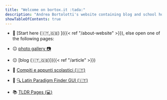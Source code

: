 ```yaml
---
title: "Welcome on bortox.it :tada:"
description: "Andrea Bortolotti's website containing blog and school homework pages."
showTableOfContents: true
---
```

* :large_blue_circle: [Start here  (:it:,:uk:) ]({{< ref "/about-website" >}}), else open one of the following pages:

* :neutral_face: <a target="_blank" href="https://bortox.it/galleria/"> photo gallery 📷</a>
* :neutral_face: [blog (:it:,:uk:)]({{< ref "/article" >}})
* :school_satchel: <a target="_blank" href="https://bortox.it/Compiti-scolastici/">Compiti e appunti scolastici (🇮🇹)</a>
* :school_satchel: <a target="_blank" href="https://bortox.it/trovaparadigmi/">🔍 Latin Paradigm Finder GUI (🇮🇹)</a>
* :books: <a target="_blank" href="https://tldr.bortox.it/"> TLDR Pages (:computer:)</a>